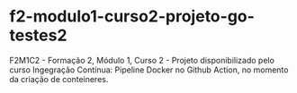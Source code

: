 # f2-modulo1-curso2-projeto-go-testes2
F2M1C2 - Formação 2, Módulo 1, Curso 2 - Projeto disponibilizado pelo curso Ingegração Contínua: Pipeline Docker no Github Action, no momento da criação de conteineres. 
